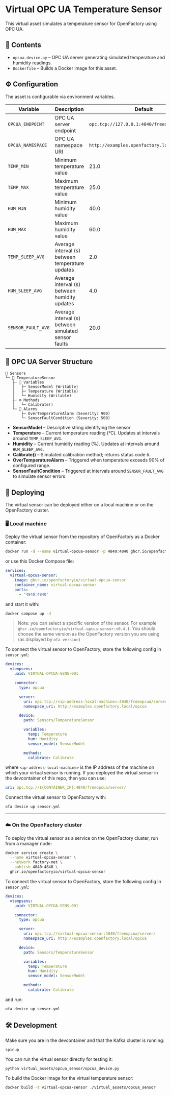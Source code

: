 # Virtual OPC UA Temperature Sensor

This virtual asset simulates a temperature sensor for OpenFactory using OPC UA.

## 📂 Contents

* `opcua_device.py` – OPC UA server generating simulated temperature and humidity readings.
* `Dockerfile` – Builds a Docker image for this asset.

## ⚙️ Configuration

The asset is configurable via environment variables.

| Variable           | Description                                          | Default                                      |
| ----------------- | ----------------------------------------------------- | -------------------------------------------- |
| `OPCUA_ENDPOINT`   | OPC UA server endpoint                               | `opc.tcp://127.0.0.1:4840/freeopcua/server/` |
| `OPCUA_NAMESPACE`  | OPC UA namespace URI                                 | `http://examples.openfactory.local/opcua`    |
| `TEMP_MIN`         | Minimum temperature value                            | 21.0                                         |
| `TEMP_MAX`         | Maximum temperature value                            | 25.0                                         |
| `HUM_MIN`          | Minimum humidity value                               | 40.0                                         |
| `HUM_MAX`          | Maximum humidity value                               | 60.0                                         |
| `TEMP_SLEEP_AVG`   | Average interval (s) between temperature updates     | 2.0                                          |
| `HUM_SLEEP_AVG`    | Average interval (s) between humidity updates        | 4.0                                          |
| `SENSOR_FAULT_AVG` | Average interval (s) between simulated sensor faults | 20.0                                         |

## 📁 OPC UA Server Structure

```
📁 Sensors
└─ 📁 TemperatureSensor
   ├─ 📄 Variables
   │   ├─ SensorModel (Writable)   
   │   ├─ Temperature (Writable)
   │   └─ Humidity (Writable)
   ├─ ⚙️ Methods
   │   └─ Calibrate()
   └─ 🔔 Alarms
       ├─ OverTemperatureAlarm (Severity: 900)
       └─ SensorFaultCondition (Severity: 500)
```

- **SensorModel** – Descriptive string identifying the sensor
- **Temperature** – Current temperature reading (°C). Updates at intervals around `TEMP_SLEEP_AVG`.
- **Humidity** – Current humidity reading (%). Updates at intervals around `HUM_SLEEP_AVG`.
- **Calibrate()** – Simulated calibration method; returns status code `0`.
- **OverTemperatureAlarm** – Triggered when temperature exceeds 90% of configured range.
- **SensorFaultCondition** – Triggered at intervals around `SENSOR_FAULT_AVG` to simulate sensor errors.

## 🚀 Deploying

The virtual sensor can be deployed either on a local machine or on the OpenFactory cluster.

### 🖥️ Local machine
Deploy the virtual sensor from the repository of OpenFactory as a Docker container:
```bash
docker run -d --name virtual-opcua-sensor -p 4840:4840 ghcr.io/openfactoryio/virtual-opcua-sensor
```

or use this Docker Compose file:

```yaml
services:
  virtual-opcua-sensor:
    image: ghcr.io/openfactoryio/virtual-opcua-sensor
    container_name: virtual-opcua-sensor
    ports:
      - "4840:4840"
```

and start it with:

```bash
docker compose up -d
```

> Note: you can select a specific version of the sensor. For example `ghcr.io/openfactoryio/virtual-opcua-sensor:v0.4.1`.
> You should choose the same version as the OpenFactory version you are using (as displayed by `ofa version`)

To connect the virtual sensor to OpenFactory, store the following config in `sensor.yml`:

```yaml
devices:
  vtempsens:
    uuid: VIRTUAL-OPCUA-SENS-001

    connector:
      type: opcua

      server:
        uri: opc.tcp://<ip-address-local-machine>:4840/freeopcua/server/
        namespace_uri: http://examples.openfactory.local/opcua

      device:
        path: Sensors/TemperatureSensor

        variables:
          temp: Temperature
          hum: Humidity
          sensor_model: SensorModel

        methods:
          calibrate: Calibrate
```

where `<ip-address-local-machine>` is the IP address of the machine on which your virtual sensor is running.
If you deployed the virtual sensor in the devcontainer of this repo, then you can use:

```yaml
uri: opc.tcp://${CONTAINER_IP}:4840/freeopcua/server/
```

Connect the virtual sensor to OpenFactory with:

```bash
ofa device up sensor.yml
```

---

### ☁️ On the OpenFactory cluster

To deploy the virtual sensor as a service on the OpenFactory cluster, run from a manager node:

```bash
docker service create \
  --name virtual-opcua-sensor \
  --network factory-net \
  --publish 4840:4840 \
  ghcr.io/openfactoryio/virtual-opcua-sensor
```

To connect the virtual sensor to OpenFactory, store the following config in `sensor.yml`:

```yaml
devices:
  vtempsens:
    uuid: VIRTUAL-OPCUA-SENS-001

    connector:
      type: opcua

      server:
        uri: opc.tcp://virtual-opcua-sensor:4840/freeopcua/server/
        namespace_uri: http://examples.openfactory.local/opcua

      device:
        path: Sensors/TemperatureSensor

        variables:
          temp: Temperature
          hum: Humidity
          sensor_model: SensorModel

        methods:
          calibrate: Calibrate
```
and run:

```bash
ofa device up sensor.yml
```

## 🛠 Development

Make sure you are in the devcontainer and that the Kafka cluster is running:

```bash
spinup
```

You can run the virtual sensor directly for testing it:
```
python virtual_assets/opcua_sensor/opcua_device.py
```

To build the Docker image for the virtual temperature sensor:

```bash
docker build -t virtual-opcua-sensor ./virtual_assets/opcua_sensor
```
